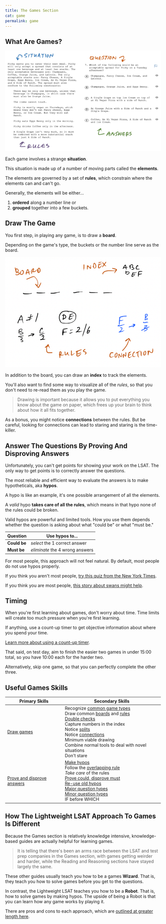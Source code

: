 ```yaml
---
title: The Games Section
cat: game
permalink: game
---
```


## What Are Games?

[![example of a flexi group game][1]][1]

Each game involves a strange **situation**.

This situation is made up of a number of moving parts called the **elements**.

The elements are governed by a set of **rules**, which constrain where the elements can and can't go.

Generally, the elements will be either...

1. **ordered** along a number line or
2. **grouped** together into a few buckets. 

## Draw The Game

You first step, in playing any game, is to draw a **board**.

Depending on the game's type, the buckets or the number line serve as the board.

![example of a order game drawing][2]

In addition to the board, you can draw an **index** to track the elements.

You'll also want to find some way to visualize all of the *rules*, so that you don't need to re-read them as you play the game.

> Drawing is important because it allows you to put everything you know about the game on paper, which frees up your brain to think about how it all fits together.

As a bonus, you might notice **connections** between the rules. But be careful, looking for connections can lead to staring and staring is the time-killer.

## Answer The Questions By Proving And Disproving Answers

Unfortunately, you can't get points for showing your work on the LSAT. The only way to get points is to correctly answer the questions.

The most reliable and efficient way to evaluate the answers is to make hypotheticals, aka **hypos**.

A hypo is like an example, it's one possible arrangement of all the elements.

A *valid* hypo **takes care of all the rules**, which means in that hypo none of the rules could be broken.

Valid hypos are powerful and limited tools. How you use them depends whether the question is asking about what "could be" or what "must be."

Question | Use hypos to...
-- | --
**Could be** | *select* the 1 correct answer
**Must be** | *eliminate* the 4 wrong answers

For most people, this approach will not feel natural. By default, most people do not use hypos properly.

If you think you aren't most people, [try this quiz from the New York Times][nyt].

If you think you are most people, [this story about swans might help][swan].

## Timing

When you're first learning about games, don't worry about time. Time limits will create too much pressure when you're first learning.

If anything, use a count-up timer to get objective information about where you spend your time.

[Learn more about using a count-up timer][countup].

That said, on test day, aim to finish the easier two games in under 15:00 total, so you have 10:00 each for the harder two.

Alternatively, skip one game, so that you can perfectly complete the other three.

## Useful Games Skills

Primary Skills | Secondary Skills
-- | --
[Draw games][visualize] | Recognize [common game types][types] <br> Draw common [boards][types] and [rules] <br> [Double checks][check] <br> Capture numbers in the index <br> Notice [splits] <br> Notice [connections] <br> Minimum viable drawing <br> Combine normal tools to deal with novel situations <br> Don't stare
[Prove and disprove answers][points] | [Make hypos][make] <br> Follow the [overlapping rule][overlap] <br> *Take care* of the rules <br> [Prove could, disprove must][use] <br> [Re-use old hypos][reuse] <br> [Major question types][major] <br> [Minor question types][minor] <br> IF before WHICH

## How The Lightweight LSAT Approach To Games Is Different

Because the Games section is relatively knowledge intensive, knowledge-based guides are actually helpful for learning games. 

> It is telling that there's been an arms race between the LSAT and test prep companies in the Games section, with games getting weirder and harder, while the Reading and Reasoning sections have stayed largely the same.

These other guides usually teach you how to be a games **Wizard**. That is, they teach you how to solve games before you get to the questions.

In contrast, the Lightweight LSAT teaches you how to be a **Robot**. That is, how to solve games by making hypos. The upside of being a Robot is that you can learn how any game works by playing it.

There are pros and cons to each approach, which are [outlined at greater length here][wiz].

[1]: assets/images/LGanatomy.png
[2]: assets/images/setup.png
[wiz]: game/wizards.html
[questions]: game/questions.html
[swan]: game/swan.html
[countup]: time/laps.html
[visualize]: game/visualize.html
[points]: game/points.html
[types]: game/types.html
[rules]: game/rules.html
[make]: game/make.html
[use]: game/use.html
[check]: game/check.html
[major]: game/questions.html#list
[minor]: game/questions.html#dominos
[reuse]: game/hypo2.html
[overlap]: game/hypo1.html
[connections]: game/connections.html
[nyt]: https://www.nytimes.com/interactive/2015/07/03/upshot/a-quick-puzzle-to-test-your-problem-solving.html
[splits]: game/splits.html
